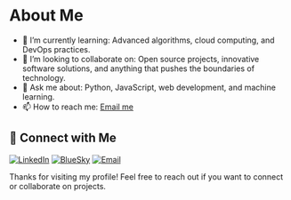 # About Me

- 🌱 I’m currently learning: Advanced algorithms, cloud computing, and DevOps practices.
- 👯 I’m looking to collaborate on: Open source projects, innovative software solutions, and anything that pushes the boundaries of technology.
- 💬 Ask me about: Python, JavaScript, web development, and machine learning.
- 📫 How to reach me: [Email me](mailto:aahepburn@example.com)

## 🔗 Connect with Me

[![LinkedIn](https://img.shields.io/badge/LinkedIn-0A66C2?style=for-the-badge&logo=linkedin&logoColor=white)](https://www.linkedin.com/in/aahepburn)
[![BlueSky](https://img.shields.io/badge/Twitter-1DA1F2?style=for-the-badge&logo=twitter&logoColor=white)](https://twitter.com/aahepburn)
[![Email](https://img.shields.io/badge/Email-EA4335?style=for-the-badge&logo=gmail&logoColor=white)](mailto:aahepburn@example.com)

Thanks for visiting my profile! Feel free to reach out if you want to connect or collaborate on projects.
